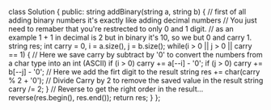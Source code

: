 class Solution {
public:
string addBinary(string a, string b) {
// first of all adding binary numbers it's exactly like adding decimal numbers
// You just need to remaber that you're restrected to only 0 and 1 digit.
// as an example 1 + 1 in decimal is 2 but in binary it's 10, so we but 0 and carry 1.
string res;
int carry = 0, i = a.size(), j = b.size();
while(i > 0 || j > 0 || carry == 1)
{
// Here we save carry by subtract by '0' to convert the numbers from a char type into an int (ASCII)
if (i > 0) carry += a[--i] - '0';
if (j > 0) carry += b[--j] - '0';
// Here we add the firt digit to the result string
res += char(carry % 2 + '0');
// Divide Carry by 2 to remove the saved value in the result string
carry /= 2;
}
// Reverse to get the right order in the result...
reverse(res.begin(), res.end());
return res;
}
};